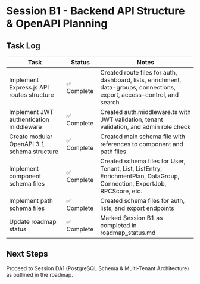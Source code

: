 # Session B1 - Backend API Structure & OpenAPI Planning

## Task Log

| Task | Status | Notes |
|------|--------|-------|
| Implement Express.js API routes structure | ✅ Complete | Created route files for auth, dashboard, lists, enrichment, data-groups, connections, export, access-control, and search |
| Implement JWT authentication middleware | ✅ Complete | Created auth.middleware.ts with JWT validation, tenant validation, and admin role check |
| Create modular OpenAPI 3.1 schema structure | ✅ Complete | Created main schema file with references to component and path files |
| Implement component schema files | ✅ Complete | Created schema files for User, Tenant, List, ListEntry, EnrichmentPlan, DataGroup, Connection, ExportJob, RPCScore, etc. |
| Implement path schema files | ✅ Complete | Created schema files for auth, lists, and export endpoints |
| Update roadmap status | ✅ Complete | Marked Session B1 as completed in roadmap_status.md |

## Next Steps

Proceed to Session DA1 (PostgreSQL Schema & Multi-Tenant Architecture) as outlined in the roadmap.
